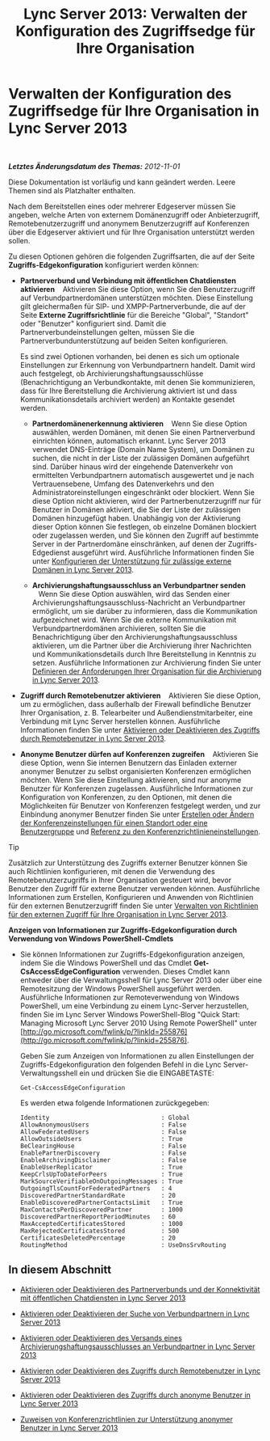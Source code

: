 ﻿---
title: 'Lync Server 2013: Verwalten der Konfiguration des Zugriffsedge für Ihre Organisation'
TOCTitle: Verwalten der Konfiguration des Zugriffsedge für Ihre Organisation
ms:assetid: 0145eb08-984f-4ecd-bf9c-364817619c2a
ms:mtpsurl: https://technet.microsoft.com/de-de/library/JJ552443(v=OCS.15)
ms:contentKeyID: 49292979
ms.date: 05/19/2016
mtps_version: v=OCS.15
ms.translationtype: HT
---

# Verwalten der Konfiguration des Zugriffsedge für Ihre Organisation in Lync Server 2013

 

_**Letztes Änderungsdatum des Themas:** 2012-11-01_

Diese Dokumentation ist vorläufig und kann geändert werden. Leere Themen sind als Platzhalter enthalten.

Nach dem Bereitstellen eines oder mehrerer Edgeserver müssen Sie angeben, welche Arten von externem Domänenzugriff oder Anbieterzugriff, Remotebenutzerzugriff und anonymem Benutzerzugriff auf Konferenzen über die Edgeserver aktiviert und für Ihre Organisation unterstützt werden sollen.

Zu diesen Optionen gehören die folgenden Zugriffsarten, die auf der Seite **Zugriffs-Edgekonfiguration** konfiguriert werden können:

  - **Partnerverbund und Verbindung mit öffentlichen Chatdiensten aktivieren**    Aktivieren Sie diese Option, wenn Sie den Benutzerzugriff auf Verbundpartnerdomänen unterstützen möchten. Diese Einstellung gilt gleichermaßen für SIP- und XMPP-Partnerverbunde, die auf der Seite **Externe Zugriffsrichtlinie** für die Bereiche "Global", "Standort" oder "Benutzer" konfiguriert sind. Damit die Partnerverbundeinstellungen gelten, müssen Sie die Partnerverbundunterstützung auf beiden Seiten konfigurieren.
    
    Es sind zwei Optionen vorhanden, bei denen es sich um optionale Einstellungen zur Erkennung von Verbundpartnern handelt. Damit wird auch festgelegt, ob Archivierungshaftungsausschlüsse (Benachrichtigung an Verbundkontakte, mit denen Sie kommunizieren, dass für Ihre Bereitstellung die Archivierung aktiviert ist und dass Kommunikationsdetails archiviert werden) an Kontakte gesendet werden.
    
      - **Partnerdomänenerkennung aktivieren**    Wenn Sie diese Option auswählen, werden Domänen, mit denen Sie einen Partnerverbund einrichten können, automatisch erkannt. Lync Server 2013 verwendet DNS-Einträge (Domain Name System), um Domänen zu suchen, die nicht in der Liste der zulässigen Domänen aufgeführt sind. Darüber hinaus wird der eingehende Datenverkehr von ermittelten Verbundpartnern automatisch ausgewertet und je nach Vertrauensebene, Umfang des Datenverkehrs und den Administratoreinstellungen eingeschränkt oder blockiert. Wenn Sie diese Option nicht aktivieren, wird der Partnerbenutzerzugriff nur für Benutzer in Domänen aktiviert, die Sie der Liste der zulässigen Domänen hinzugefügt haben. Unabhängig von der Aktivierung dieser Option können Sie festlegen, ob einzelne Domänen blockiert oder zugelassen werden, und Sie können den Zugriff auf bestimmte Server in der Partnerdomäne einschränken, auf denen der Zugriffs-Edgedienst ausgeführt wird. Ausführliche Informationen finden Sie unter [Konfigurieren der Unterstützung für zulässige externe Domänen in Lync Server 2013](lync-server-2013-configure-support-for-allowed-external-domains.md).
    
      - **Archivierungshaftungsausschluss an Verbundpartner senden**    Wenn Sie diese Option auswählen, wird das Senden einer Archivierungshaftungsausschluss-Nachricht an Verbundpartner ermöglicht, um sie darüber zu informieren, dass die Kommunikation aufgezeichnet wird. Wenn Sie die externe Kommunikation mit Verbundpartnerdomänen archivieren, sollten Sie die Benachrichtigung über den Archivierungshaftungsausschluss aktivieren, um die Partner über die Archivierung ihrer Nachrichten und Kommunikationsdetails durch Ihre Bereitstellung in Kenntnis zu setzen. Ausführliche Informationen zur Archivierung finden Sie unter [Definieren der Anforderungen Ihrer Organisation für die Archivierung in Lync Server 2013](lync-server-2013-defining-your-requirements-for-archiving.md).

  - **Zugriff durch Remotebenutzer aktivieren**    Aktivieren Sie diese Option, um zu ermöglichen, dass außerhalb der Firewall befindliche Benutzer Ihrer Organisation, z. B. Telearbeiter und Außendienstmitarbeiter, eine Verbindung mit Lync Server herstellen können. Ausführliche Informationen finden Sie unter [Aktivieren oder Deaktivieren des Zugriffs durch Remotebenutzer in Lync Server 2013](lync-server-2013-enable-or-disable-remote-user-access.md).

  - **Anonyme Benutzer dürfen auf Konferenzen zugreifen**    Aktivieren Sie diese Option, wenn Sie internen Benutzern das Einladen externer anonymer Benutzer zu selbst organisierten Konferenzen ermöglichen möchten. Wenn Sie diese Einstellung aktivieren, sind nur anonyme Benutzer für Konferenzen zugelassen. Ausführliche Informationen zur Konfiguration von Konferenzen, zu den Optionen, mit denen die Möglichkeiten für Benutzer von Konferenzen festgelegt werden, und zur Einbindung anonymer Benutzer finden Sie unter [Erstellen oder Ändern der Konferenzeinstellungen für einen Standort oder eine Benutzergruppe](https://technet.microsoft.com/de-de/library/gg429715\(v=ocs.15\)) und [Referenz zu den Konferenzrichtlinieneinstellungen](lync-server-2013-conferencing-policy-settings-reference.md).


> [!TIP]
> Zusätzlich zur Unterstützung des Zugriffs externer Benutzer können Sie auch Richtlinien konfigurieren, mit denen die Verwendung des Remotebenutzerzugriffs in Ihrer Organisation gesteuert wird, bevor Benutzer den Zugriff für externe Benutzer verwenden können. Ausführliche Informationen zum Erstellen, Konfigurieren und Anwenden von Richtlinien für den externen Benutzerzugriff finden Sie unter <A href="lync-server-2013-manage-external-access-policy-for-your-organization.md">Verwalten von Richtlinien für den externen Zugriff für Ihre Organisation in Lync Server 2013</A>.



**Anzeigen von Informationen zur Zugriffs-Edgekonfiguration durch Verwendung von Windows PowerShell-Cmdlets**

  - Sie können Informationen zur Zugriffs-Edgekonfiguration anzeigen, indem Sie die Windows PowerShell und das Cmdlet **Get-CsAccessEdgeConfiguration** verwenden. Dieses Cmdlet kann entweder über die Verwaltungsshell für Lync Server 2013 oder über eine Remotesitzung der Windows PowerShell ausgeführt werden. Ausführliche Informationen zur Remoteverwendung von Windows PowerShell, um eine Verbindung zu einem Lync-Server herzustellen, finden Sie im Lync Server Windows PowerShell-Blog "Quick Start: Managing Microsoft Lync Server 2010 Using Remote PowerShell" unter [http://go.microsoft.com/fwlink/p/?linkId=255876](http://go.microsoft.com/fwlink/p/?linkid=255876).
    
    Geben Sie zum Anzeigen von Informationen zu allen Einstellungen der Zugriffs-Edgekonfiguration den folgenden Befehl in die Lync Server-Verwaltungsshell ein und drücken Sie die EINGABETASTE:
    
        Get-CsAccessEdgeConfiguration
    
    Es werden etwa folgende Informationen zurückgegeben:
    
        Identity                               : Global
        AllowAnonymousUsers                    : False
        AllowFederatedUsers                    : False
        AllowOutsideUsers                      : True
        BeClearingHouse                        : False
        EnablePartnerDiscovery                 : False
        EnableArchivingDisclaimer              : False
        EnableUserReplicator                   : True
        KeepCrlsUpToDateForPeers               : True
        MarkSourceVerifiableOnOutgoingMessages : True
        OutgoingTlsCountForFederatedPartners   : 4
        DiscoveredPartnerStandardRate          : 20
        EnableDiscoveredPartnerContactsLimit   : True
        MaxContactsPerDiscoveredPartner        : 1000
        DiscoveredPartnerReportPeriodMinutes   : 60
        MaxAcceptedCertificatesStored          : 1000
        MaxRejectedCertificatesStored          : 500
        CertificatesDeletedPercentage          : 20
        RoutingMethod                          : UseDnsSrvRouting

## In diesem Abschnitt

  - [Aktivieren oder Deaktivieren des Partnerverbunds und der Konnektivität mit öffentlichen Chatdiensten in Lync Server 2013](lync-server-2013-enable-or-disable-federation-and-public-im-connectivity.md)

  - [Aktivieren oder Deaktivieren der Suche von Verbundpartnern in Lync Server 2013](lync-server-2013-enable-or-disable-discovery-of-federation-partners.md)

  - [Aktivieren oder Deaktivieren des Versands eines Archivierungshaftungsausschlusses an Verbundpartner in Lync Server 2013](lync-server-2013-enable-or-disable-sending-an-archiving-disclaimer-to-federated-partners.md)

  - [Aktivieren oder Deaktivieren des Zugriffs durch Remotebenutzer in Lync Server 2013](lync-server-2013-enable-or-disable-remote-user-access.md)

  - [Aktivieren oder Deaktivieren des Zugriffs durch anonyme Benutzer in Lync Server 2013](lync-server-2013-enable-or-disable-anonymous-user-access.md)

  - [Zuweisen von Konferenzrichtlinien zur Unterstützung anonymer Benutzer in Lync Server 2013](lync-server-2013-assign-conferencing-policies-to-support-anonymous-users.md)

